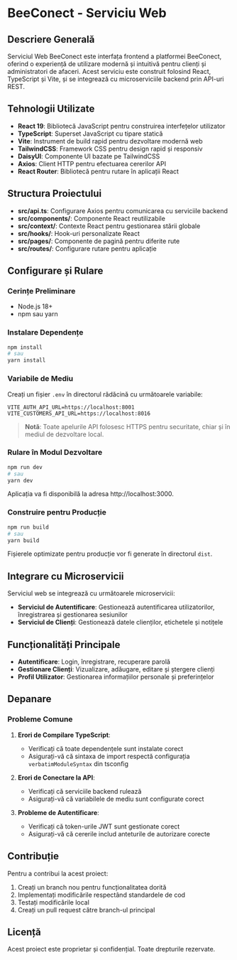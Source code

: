 # BeeConect - Serviciu Web

## Descriere Generală

Serviciul Web BeeConect este interfața frontend a platformei BeeConect, oferind o experiență de utilizare modernă și intuitivă pentru clienți și administratori de afaceri. Acest serviciu este construit folosind React, TypeScript și Vite, și se integrează cu microserviciile backend prin API-uri REST.

## Tehnologii Utilizate

- **React 19**: Bibliotecă JavaScript pentru construirea interfețelor utilizator
- **TypeScript**: Superset JavaScript cu tipare statică
- **Vite**: Instrument de build rapid pentru dezvoltare modernă web
- **TailwindCSS**: Framework CSS pentru design rapid și responsiv
- **DaisyUI**: Componente UI bazate pe TailwindCSS
- **Axios**: Client HTTP pentru efectuarea cererilor API
- **React Router**: Bibliotecă pentru rutare în aplicații React

## Structura Proiectului

- **src/api.ts**: Configurare Axios pentru comunicarea cu serviciile backend
- **src/components/**: Componente React reutilizabile
- **src/context/**: Contexte React pentru gestionarea stării globale
- **src/hooks/**: Hook-uri personalizate React
- **src/pages/**: Componente de pagină pentru diferite rute
- **src/routes/**: Configurare rutare pentru aplicație

## Configurare și Rulare

### Cerințe Preliminare

- Node.js 18+ 
- npm sau yarn

### Instalare Dependențe

```bash
npm install
# sau
yarn install
```

### Variabile de Mediu

Creați un fișier `.env` în directorul rădăcină cu următoarele variabile:

```
VITE_AUTH_API_URL=https://localhost:8001
VITE_CUSTOMERS_API_URL=https://localhost:8016
```

> **Notă**: Toate apelurile API folosesc HTTPS pentru securitate, chiar și în mediul de dezvoltare local.

### Rulare în Modul Dezvoltare

```bash
npm run dev
# sau
yarn dev
```

Aplicația va fi disponibilă la adresa http://localhost:3000.

### Construire pentru Producție

```bash
npm run build
# sau
yarn build
```

Fișierele optimizate pentru producție vor fi generate în directorul `dist`.

## Integrare cu Microservicii

Serviciul web se integrează cu următoarele microservicii:

- **Serviciul de Autentificare**: Gestionează autentificarea utilizatorilor, înregistrarea și gestionarea sesiunilor
- **Serviciul de Clienți**: Gestionează datele clienților, etichetele și notițele

## Funcționalități Principale

- **Autentificare**: Login, înregistrare, recuperare parolă
- **Gestionare Clienți**: Vizualizare, adăugare, editare și ștergere clienți
- **Profil Utilizator**: Gestionarea informațiilor personale și preferințelor

## Depanare

### Probleme Comune

1. **Erori de Compilare TypeScript**:
   - Verificați că toate dependențele sunt instalate corect
   - Asigurați-vă că sintaxa de import respectă configurația `verbatimModuleSyntax` din tsconfig

2. **Erori de Conectare la API**:
   - Verificați că serviciile backend rulează
   - Asigurați-vă că variabilele de mediu sunt configurate corect

3. **Probleme de Autentificare**:
   - Verificați că token-urile JWT sunt gestionate corect
   - Asigurați-vă că cererile includ anteturile de autorizare corecte

## Contribuție

Pentru a contribui la acest proiect:

1. Creați un branch nou pentru funcționalitatea dorită
2. Implementați modificările respectând standardele de cod
3. Testați modificările local
4. Creați un pull request către branch-ul principal

## Licență

Acest proiect este proprietar și confidențial. Toate drepturile rezervate.